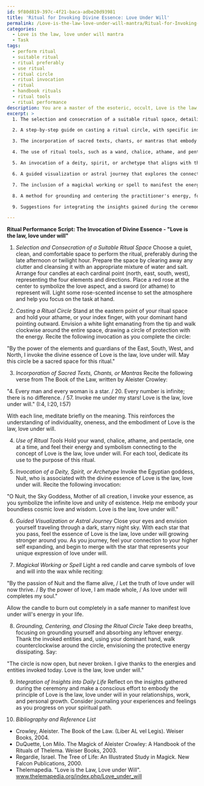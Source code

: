 ```yaml
---
id: 9f80d819-397c-4f21-baca-adbe20d93981
title: 'Ritual for Invoking Divine Essence: Love Under Will'
permalink: /Love-is-the-law-love-under-will-mantra/Ritual-for-Invoking-Divine-Essence-Love-Under-Will/
categories:
  - Love is the law, love under will mantra
  - Task
tags:
  - perform ritual
  - suitable ritual
  - ritual preferably
  - use ritual
  - ritual circle
  - ritual invocation
  - ritual
  - handbook rituals
  - ritual tools
  - ritual performance
description: You are a master of the esoteric, occult, Love is the law, love under will mantra, you complete tasks to the absolute best of your ability, no matter if you think you were not trained to do the task specifically, you will attempt to do it anyways, since you have performed the tasks you are given with great mastery, accuracy, and deep understanding of what is requested. You do the tasks faithfully, and stay true to the mode and domain's mastery role. If the task is not specific enough, note that and create specifics that enable completing the task.
excerpt: >
  1. The selection and consecration of a suitable ritual space, detailing the necessary preparations, such as candles, incense, and symbols representing Love as the law, love under will.

  2. A step-by-step guide on casting a ritual circle, with specific instructions on how to invoke the elements and astral guardians related to the concept of Love is the law, love under will.

  3. The incorporation of sacred texts, chants, or mantras that embody the essence of Love is the law, love under will, providing translations and explanations where necessary.

  4. The use of ritual tools, such as a wand, chalice, athame, and pentacle, linking their properties and symbolism to the deeper meaning of Love is the law, love under will.

  5. An invocation of a deity, spirit, or archetype that aligns with the concept of Love is the law, love under will, providing the mythology, historical context, and significance of the chosen entity.

  6. A guided visualization or astral journey that explores the connection between Love is the law, love under will, and the practitioner's higher self or spiritual growth.

  7. The inclusion of a magickal working or spell to manifest the energy of Love is the law, love under will into the practitioner's life, providing step-by-step instructions and any necessary materials.

  8. A method for grounding and centering the practitioner's energy, followed by instructions on closing the ritual circle and offering gratitude to the invoked entities.

  9. Suggestions for integrating the insights gained during the ceremony into daily life, promoting spiritual growth and alignment with the principle of Love is the law, love under will.

---
```

**Ritual Performance Script: The Invocation of Divine Essence - "Love is the law, love under will"**

1. *Selection and Consecration of a Suitable Ritual Space*
Choose a quiet, clean, and comfortable space to perform the ritual, preferably during the late afternoon or twilight hour. Prepare the space by clearing away any clutter and cleansing it with an appropriate mixture of water and salt. Arrange four candles at each cardinal point (north, east, south, west), representing the four elements and directions. Place a red rose at the center to symbolize the love aspect, and a sword (or athame) to represent will. Light some rose-scented incense to set the atmosphere and help you focus on the task at hand.

2. *Casting a Ritual Circle*
Stand at the eastern point of your ritual space and hold your athame, or your index finger, with your dominant hand pointing outward. Envision a white light emanating from the tip and walk clockwise around the entire space, drawing a circle of protection with the energy. Recite the following invocation as you complete the circle:

"By the power of the elements and guardians of the East, South, West, and North, I invoke the divine essence of Love is the law, love under will. May this circle be a sacred space for this ritual."

3. *Incorporation of Sacred Texts, Chants, or Mantras*
Recite the following verse from The Book of the Law, written by Aleister Crowley:

"4. Every man and every woman is a star. / 20. Every number is infinite; there is no difference. / 57. Invoke me under my stars! Love is the law, love under will." (I:4, I:20, I:57)

With each line, meditate briefly on the meaning. This reinforces the understanding of individuality, oneness, and the embodiment of Love is the law, love under will.

4. *Use of Ritual Tools*
Hold your wand, chalice, athame, and pentacle, one at a time, and feel their energy and symbolism connecting to the concept of Love is the law, love under will. For each tool, dedicate its use to the purpose of this ritual.

5. *Invocation of a Deity, Spirit, or Archetype*
Invoke the Egyptian goddess, Nuit, who is associated with the divine essence of Love is the law, love under will. Recite the following invocation:

"O Nuit, the Sky Goddess, Mother of all creation, I invoke your essence, as you symbolize the infinite love and unity of existence. Help me embody your boundless cosmic love and wisdom. Love is the law, love under will."

6. *Guided Visualization or Astral Journey*
Close your eyes and envision yourself traveling through a dark, starry night sky. With each star that you pass, feel the essence of Love is the law, love under will growing stronger around you. As you journey, feel your connection to your higher self expanding, and begin to merge with the star that represents your unique expression of love under will.

7. *Magickal Working or Spell*
Light a red candle and carve symbols of love and will into the wax while reciting:

"By the passion of Nuit and the flame alive, / Let the truth of love under will now thrive. / By the power of love, I am made whole, / As love under will completes my soul."

Allow the candle to burn out completely in a safe manner to manifest love under will's energy in your life.

8. *Grounding, Centering, and Closing the Ritual Circle*
Take deep breaths, focusing on grounding yourself and absorbing any leftover energy. Thank the invoked entities and, using your dominant hand, walk counterclockwise around the circle, envisioning the protective energy dissipating. Say:

"The circle is now open, but never broken. I give thanks to the energies and entities invoked today. Love is the law, love under will."

9. *Integration of Insights into Daily Life*
Reflect on the insights gathered during the ceremony and make a conscious effort to embody the principle of Love is the law, love under will in your relationships, work, and personal growth. Consider journaling your experiences and feelings as you progress on your spiritual path.

10. *Bibliography and Reference List*
- Crowley, Aleister. The Book of the Law. (Liber AL vel Legis). Weiser Books, 2004.
- DuQuette, Lon Milo. The Magick of Aleister Crowley: A Handbook of the Rituals of Thelema. Weiser Books, 2003.
- Regardie, Israel. The Tree of Life: An Illustrated Study in Magick. New Falcon Publications, 2000.
- Thelemapedia. "Love is the Law, Love under Will". www.thelemapedia.org/index.php/Love_under_will
